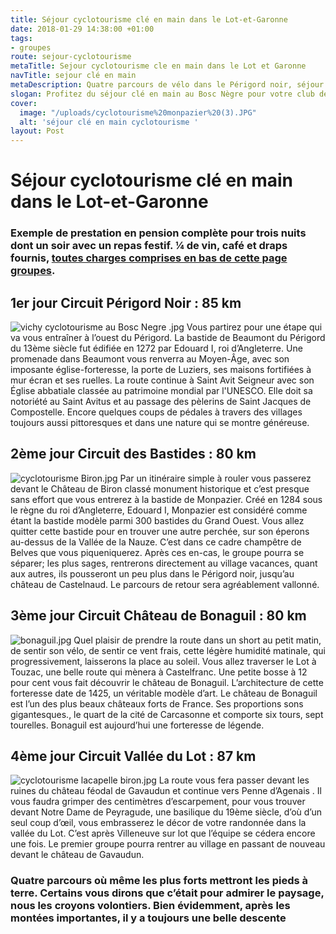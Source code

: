 ```yaml
---
title: Séjour cyclotourisme clé en main dans le Lot-et-Garonne
date: 2018-01-29 14:38:00 +01:00
tags:
- groupes
route: sejour-cyclotourisme
metaTitle: Sejour cyclotourisme cle en main dans le Lot et Garonne
navTitle: sejour clé en main
metaDescription: Quatre parcours de vélo dans le Périgord noir, séjour clé en main
slogan: Profitez du séjour clé en main au Bosc Nègre pour votre club de cyclotourisme
cover:
  image: "/uploads/cyclotourisme%20monpazier%20(3).JPG"
  alt: 'séjour clé en main cyclotourisme '
layout: Post
---
```


# Séjour cyclotourisme clé en main dans le Lot-et-Garonne 

### Exemple de prestation en pension complète pour trois nuits dont un soir avec un repas festif. ¼ de vin, café et draps fournis, [toutes charges comprises en bas de cette page **groupes**](https://www.boscnegre-vacances.com/groupes/vacances-sportives/). 

## 1er jour Circuit Périgord Noir : 85 km 

![vichy cyclotourisme au Bosc Negre .jpg](/uploads/vichy%20cyclotourisme%20au%20Bosc%20Negre%20.jpg)
Vous partirez pour une étape qui va vous entraîner à l’ouest du Périgord. La bastide de Beaumont du Périgord du 13ème siècle fut édifiée en 1272 par Edouard I, roi d’Angleterre. Une promenade dans Beaumont vous renverra au Moyen-Âge, avec son imposante église-forteresse, la porte de Luziers, ses maisons fortifiées à mur écran et ses ruelles. La route continue à Saint Avit Seigneur avec son Église abbatiale classée au patrimoine mondial par l'UNESCO. Elle doit sa notoriété au Saint Avitus et au passage des pèlerins de Saint Jacques de Compostelle. Encore quelques coups de pédales à travers des villages toujours aussi pittoresques et dans une nature qui se montre généreuse.

## 2ème jour Circuit des Bastides : 80 km 
![cyclotourisme Biron.jpg](/uploads/cyclotourisme%20Biron.jpg) Par un itinéraire simple à rouler vous passerez devant le Château de Biron classé monument historique et c’est presque sans effort que vous entrerez à la bastide de Monpazier. Créé en 1284 sous le règne du roi d’Angleterre, Edouard I, Monpazier est considéré comme étant la bastide modèle parmi 300 bastides du Grand Ouest. Vous allez quitter cette bastide pour en trouver une autre perchée, sur son éperons au-dessus de la Vallée de la Nauze. C’est dans ce cadre champêtre de Belves que vous piqueniquerez. Après ces en-cas, le groupe pourra se séparer; les plus sages, rentrerons directement au village vacances, quant aux autres, ils pousseront un peu plus dans le Périgord noir, jusqu’au château de Castelnaud. Le parcours de retour sera agréablement vallonné.

## 3ème jour Circuit Château de Bonaguil : 80 km
![bonaguil.jpg](/uploads/bonaguil.jpg) Quel plaisir de prendre la route dans un short au petit matin, de sentir son vélo, de sentir ce vent frais, cette légère humidité matinale, qui progressivement, laisserons la place au soleil. Vous allez traverser le Lot à Touzac, une belle route qui mènera à Castelfranc. Une petite bosse à 12 pour cent vous fait découvrir le château de Bonaguil. L’architecture de cette forteresse date de 1425, un véritable modèle d’art. Le château de Bonaguil est l’un des plus beaux châteaux forts de France. Ses proportions sons gigantesques., le quart de la cité de Carcasonne et comporte six tours, sept tourelles. Bonaguil est aujourd’hui une forteresse de légende.

## 4ème jour Circuit Vallée du Lot : 87 km 
![cyclotourisme lacapelle biron.jpg](/uploads/cyclotourisme%20lacapelle%20biron.jpg) La route vous fera passer devant les ruines du château féodal de Gavaudun et continue vers Penne d’Agenais . Il vous faudra grimper des centimètres d’escarpement, pour vous trouver devant Notre Dame de Peyragude, une basilique du 19ème siècle, d’où d’un seul coup d’œil, vous embrasserez le décor de votre randonnée dans la vallée du Lot.  C’est après Villeneuve sur lot que l’équipe se cédera encore une fois. Le premier groupe pourra rentrer au village en passant de nouveau devant le château de Gavaudun. 

### Quatre parcours où même les plus forts mettront les pieds à terre. Certains vous dirons que c’était pour admirer le paysage, nous les croyons volontiers. Bien évidemment, après les montées importantes, il y a toujours une belle descente